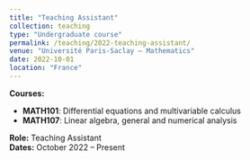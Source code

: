 ```yaml
---
title: "Teaching Assistant"
collection: teaching
type: "Undergraduate course"
permalink: /teaching/2022-teaching-assistant/
venue: "Université Paris-Saclay – Mathematics"
date: 2022-10-01
location: "France"
---
```


**Courses:**

- **MATH101**: Differential equations and multivariable calculus  
- **MATH107**: Linear algebra, general and numerical analysis  

**Role:** Teaching Assistant  
**Dates:** October 2022 – Present
